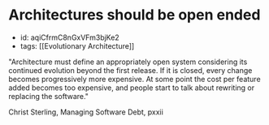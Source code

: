 # Architectures should be open ended
* id: aqiCfrmC8nGxVFm3bjKe2
* tags: [[Evolutionary Architecture]]

"Architecture must define an appropriately open system considering its continued evolution beyond the first release. If it is closed, every change becomes progressively more expensive. At some point the cost per feature added becomes too expensive, and people start to talk about rewriting or replacing the software."

Christ Sterling, Managing Software Debt, pxxii